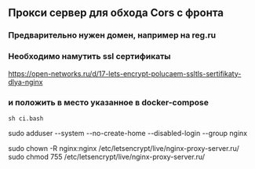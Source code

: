 ## Прокси сервер для обхода Cors с фронта


### Предварительно нужен домен, например на reg.ru

### Необходимо намутить ssl сертификаты 
https://open-networks.ru/d/17-lets-encrypt-polucaem-ssltls-sertifikaty-dlya-nginx

### и положить в место указанное в docker-compose
```
sh ci.bash
```

sudo adduser --system --no-create-home --disabled-login --group nginx

sudo chown -R nginx:nginx /etc/letsencrypt/live/nginx-proxy-server.ru/
sudo chmod 755 /etc/letsencrypt/live/nginx-proxy-server.ru/